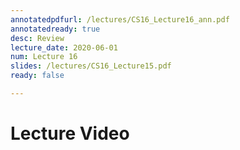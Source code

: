```yaml
---
annotatedpdfurl: /lectures/CS16_Lecture16_ann.pdf
annotatedready: true
desc: Review
lecture_date: 2020-06-01
num: Lecture 16
slides: /lectures/CS16_Lecture15.pdf
ready: false

---
```


# Lecture Video




